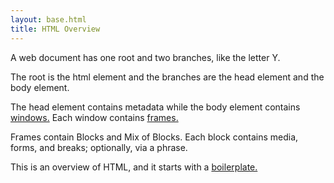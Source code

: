 ```yaml
---
layout: base.html
title: HTML Overview
---
```


A web document has one root and two branches, like the letter Y.

The root is the html element and the branches are the head element and the body element.

<p id="branch">

The head element contains metadata while the body element contains [windows.](/en/html-windows) Each window contains [frames.](/en/html-frames)
</p>

Frames contain Blocks and Mix of Blocks. Each block contains media, forms, and breaks; optionally, via a phrase.

This is an overview of HTML, and it starts with a [boilerplate.](/en/html-boilerplate)
